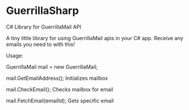 # GuerrillaSharp
C# Library for GuerrillaMail API

A tiny little library for using GuerrillaMail apis in your C# app. Receive any emails you need to with this!

Usage:

GuerrillaMail mail = new GuerrillaMail;



mail.GetEmailAddress();      Initializes mailbox

mail.CheckEmail();      Checks mailbox for email

mail.FetchEmail(emailId);       Gets specific email

